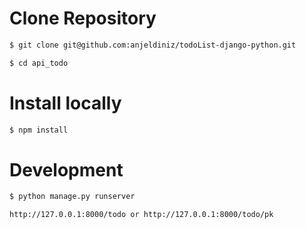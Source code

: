 
# Clone Repository
```bash
$ git clone git@github.com:anjeldiniz/todoList-django-python.git
```
```bash
$ cd api_todo
```
# Install locally
```bash
$ npm install
```
# Development
```bash
$ python manage.py runserver

http://127.0.0.1:8000/todo or http://127.0.0.1:8000/todo/pk

```
